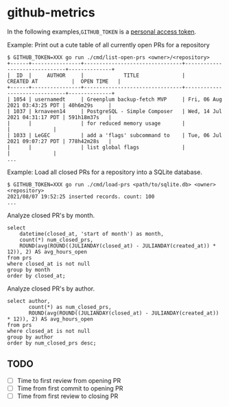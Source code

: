 # github-metrics

In the following examples,`GITHUB_TOKEN` is a [personal access token](https://docs.github.com/en/github/authenticating-to-github/keeping-your-account-and-data-secure/creating-a-personal-access-token).

Example: Print out a cute table of all currently open PRs for a repository
```shell
$ GITHUB_TOKEN=XXX go run ./cmd/list-open-prs <owner>/<repository>
+------+----------------+--------------------------------+-------------------------------+--------------+
|  ID  |     AUTHOR     |             TITLE              |          CREATED AT           |  OPEN TIME   |
+------+----------------+--------------------------------+-------------------------------+--------------+
| 1054 | usernamedt     | Greenplum backup-fetch MVP     | Fri, 06 Aug 2021 03:43:25 PDT | 40h6m29s     |
| 1037 | krnaveen14     | PostgreSQL - Simple Composer   | Wed, 14 Jul 2021 04:31:17 PDT | 591h18m37s   |
|      |                | for reduced memory usage       |                               |              |
| 1033 | LeGEC          | add a 'flags' subcommand to    | Tue, 06 Jul 2021 09:07:27 PDT | 778h42m28s   |
|      |                | list global flags              |                               |              |
...
```

Example: Load all closed PRs for a repository into a SQLite database.
```shell
$ GITHUB_TOKEN=XXX go run ./cmd/load-prs <path/to/sqlite.db> <owner> <repository>
2021/08/07 19:52:25 inserted records. count: 100
...
```

Analyze closed PR's by month.
```sqlite
select
    datetime(closed_at, 'start of month') as month,
    count(*) num_closed_prs,
    ROUND(avg(ROUND((JULIANDAY(closed_at) - JULIANDAY(created_at)) * 12)), 2) AS avg_hours_open
from prs
where closed_at is not null
group by month
order by closed_at;
```

Analyze closed PR's by author.
```sqlite
select author,
       count(*) as num_closed_prs,
       ROUND(avg(ROUND((JULIANDAY(closed_at) - JULIANDAY(created_at)) * 12)), 2) AS avg_hours_open
from prs
where closed_at is not null
group by author
order by num_closed_prs desc;
```

## TODO
- [ ] Time to first review from opening PR
- [ ] Time from first commit to opening PR
- [ ] Time from first review to closing PR
